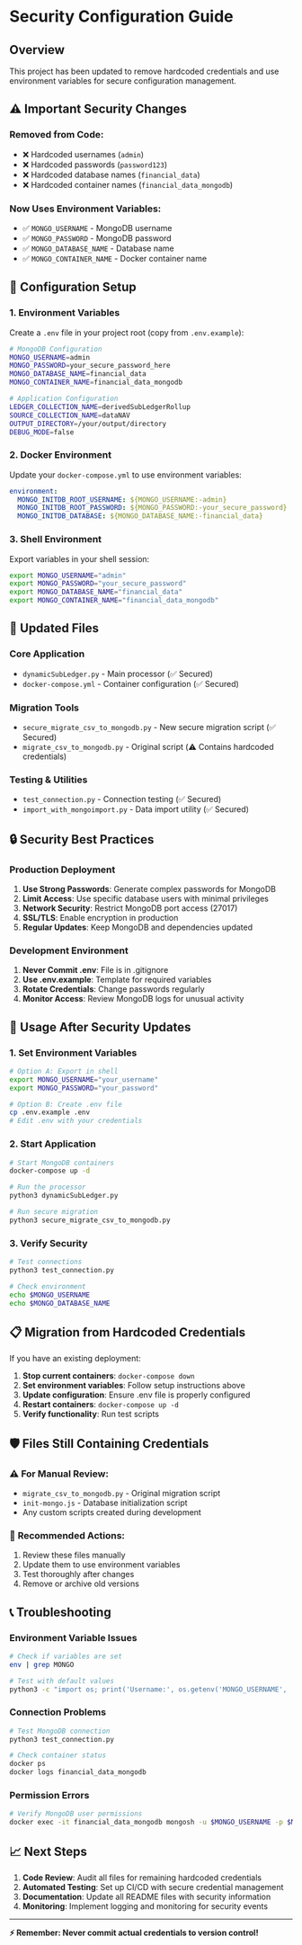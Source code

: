 # Security Configuration Guide

## Overview
This project has been updated to remove hardcoded credentials and use environment variables for secure configuration management.

## ⚠️ **Important Security Changes**

### Removed from Code:
- ❌ Hardcoded usernames (`admin`)
- ❌ Hardcoded passwords (`password123`)
- ❌ Hardcoded database names (`financial_data`)
- ❌ Hardcoded container names (`financial_data_mongodb`)

### Now Uses Environment Variables:
- ✅ `MONGO_USERNAME` - MongoDB username
- ✅ `MONGO_PASSWORD` - MongoDB password  
- ✅ `MONGO_DATABASE_NAME` - Database name
- ✅ `MONGO_CONTAINER_NAME` - Docker container name

## 🔧 Configuration Setup

### 1. Environment Variables

Create a `.env` file in your project root (copy from `.env.example`):

```bash
# MongoDB Configuration
MONGO_USERNAME=admin
MONGO_PASSWORD=your_secure_password_here
MONGO_DATABASE_NAME=financial_data
MONGO_CONTAINER_NAME=financial_data_mongodb

# Application Configuration  
LEDGER_COLLECTION_NAME=derivedSubLedgerRollup
SOURCE_COLLECTION_NAME=dataNAV
OUTPUT_DIRECTORY=/your/output/directory
DEBUG_MODE=false
```

### 2. Docker Environment

Update your `docker-compose.yml` to use environment variables:

```yaml
environment:
  MONGO_INITDB_ROOT_USERNAME: ${MONGO_USERNAME:-admin}
  MONGO_INITDB_ROOT_PASSWORD: ${MONGO_PASSWORD:-your_secure_password}
  MONGO_INITDB_DATABASE: ${MONGO_DATABASE_NAME:-financial_data}
```

### 3. Shell Environment

Export variables in your shell session:

```bash
export MONGO_USERNAME="admin"
export MONGO_PASSWORD="your_secure_password"
export MONGO_DATABASE_NAME="financial_data"
export MONGO_CONTAINER_NAME="financial_data_mongodb"
```

## 📁 Updated Files

### Core Application
- `dynamicSubLedger.py` - Main processor (✅ Secured)
- `docker-compose.yml` - Container configuration (✅ Secured)

### Migration Tools
- `secure_migrate_csv_to_mongodb.py` - New secure migration script (✅ Secured)
- `migrate_csv_to_mongodb.py` - Original script (⚠️ Contains hardcoded credentials)

### Testing & Utilities
- `test_connection.py` - Connection testing (✅ Secured)
- `import_with_mongoimport.py` - Data import utility (✅ Secured)

## 🔒 Security Best Practices

### Production Deployment
1. **Use Strong Passwords**: Generate complex passwords for MongoDB
2. **Limit Access**: Use specific database users with minimal privileges
3. **Network Security**: Restrict MongoDB port access (27017)
4. **SSL/TLS**: Enable encryption in production
5. **Regular Updates**: Keep MongoDB and dependencies updated

### Development Environment
1. **Never Commit .env**: File is in .gitignore
2. **Use .env.example**: Template for required variables
3. **Rotate Credentials**: Change passwords regularly
4. **Monitor Access**: Review MongoDB logs for unusual activity

## 🚀 Usage After Security Updates

### 1. Set Environment Variables
```bash
# Option A: Export in shell
export MONGO_USERNAME="your_username"
export MONGO_PASSWORD="your_password"

# Option B: Create .env file
cp .env.example .env
# Edit .env with your credentials
```

### 2. Start Application
```bash
# Start MongoDB containers
docker-compose up -d

# Run the processor
python3 dynamicSubLedger.py

# Run secure migration
python3 secure_migrate_csv_to_mongodb.py
```

### 3. Verify Security
```bash
# Test connections
python3 test_connection.py

# Check environment
echo $MONGO_USERNAME
echo $MONGO_DATABASE_NAME
```

## 📋 Migration from Hardcoded Credentials

If you have an existing deployment:

1. **Stop current containers**: `docker-compose down`
2. **Set environment variables**: Follow setup instructions above
3. **Update configuration**: Ensure .env file is properly configured
4. **Restart containers**: `docker-compose up -d`
5. **Verify functionality**: Run test scripts

## 🛡️ Files Still Containing Credentials

### ⚠️ **For Manual Review:**
- `migrate_csv_to_mongodb.py` - Original migration script
- `init-mongo.js` - Database initialization script
- Any custom scripts created during development

### 🔧 **Recommended Actions:**
1. Review these files manually
2. Update them to use environment variables
3. Test thoroughly after changes
4. Remove or archive old versions

## 📞 Troubleshooting

### Environment Variable Issues
```bash
# Check if variables are set
env | grep MONGO

# Test with default values
python3 -c "import os; print('Username:', os.getenv('MONGO_USERNAME', 'admin'))"
```

### Connection Problems
```bash
# Test MongoDB connection
python3 test_connection.py

# Check container status
docker ps
docker logs financial_data_mongodb
```

### Permission Errors
```bash
# Verify MongoDB user permissions
docker exec -it financial_data_mongodb mongosh -u $MONGO_USERNAME -p $MONGO_PASSWORD --authenticationDatabase admin
```

## 📈 Next Steps

1. **Code Review**: Audit all files for remaining hardcoded credentials
2. **Automated Testing**: Set up CI/CD with secure credential management
3. **Documentation**: Update all README files with security information
4. **Monitoring**: Implement logging and monitoring for security events

---

**⚡ Remember: Never commit actual credentials to version control!**
